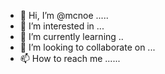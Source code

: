 - 👋 Hi, I’m @mcnoe .....
- 👀 I’m interested in ...
- 🌱 I’m currently learning ..
- 💞️ I’m looking to collaborate on ...
- 📫 How to reach me ......

<!---
mcnoe/mcnoe is a ✨ special ✨ repository because its `README.md` (this file) appears on your GitHub profile.
You can click the Preview link to take a look at your changes.
--->
